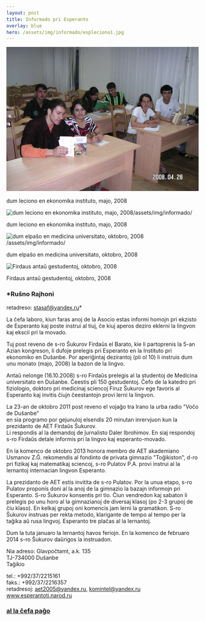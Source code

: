 ```yaml
---
layout: post
title: Informado pri Esperanto
overlay: blue
hero: /assets/img/informado/espleciono1.jpg
---
```


![dum leciono en ekonomika instituto, majo, 2008](/assets/img/informado/espleciono1.jpg)

dum leciono en ekonomika instituto, majo, 2008

![dum leciono en ekonomika instituto, majo, 2008](espleciono2.jpg)/assets/img/informado/

dum leciono en ekonomika instituto, majo, 2008

![dum elpaŝo en medicina universitato, oktobro, 2008](gestudentoj.jpg)/assets/img/informado/

dum elpaŝo en medicina universitato, oktobro, 2008

![Firdaus antaŭ gestudentoj, oktobro, 2008](/assets/img/informado/firdaus%20kaj%20gestudentoj.jpg)

Firdaus antaŭ gestudentoj, oktobro, 2008

### *Ruŝno Rajhoni  
retadreso: stasaf@yandex.ru*

La ĉefa laboro, kiun faras anoj de la Asocio estas informi homojn pri
ekzisto de Esperanto kaj poste instrui al tiuj, ĉe kiuj aperos deziro
eklerni la lingvon kaj ekscii pri la movado.  
  
Tuj post reveno de s-ro Ŝukurov Firdaŭs el Barato, kie li partoprenis la
5-an Azian kongreson, li dufoje prelegis pri Esperanto en la Instituto
pri ekonomiko en Duŝanbe. Por aperiĝintaj dezirantoj (pli ol 10) li
instruis dum unu monato (majo, 2008) la bazon de la lingvo.  
  
Antaŭ nelonge (16.10.2008) s-ro Firdaŭs prelegis al la studentoj de
Medicina universitato en Duŝanbe. Ĉeestis pli 150 gestudentoj. Ĉefo de
la katedro pri fiziologio, doktoro pri medicinaj sciencoj Firuz Ŝukurov
ege favoris al Esperanto kaj invitis ĉiujn ĉeestantojn provi lerni la
lingvon.  
  
La 23-an de oktobro 2011 post reveno el vojaĝo tra Irano la urba radio
"Voĉo de Duŝanbe"  
en sia programo por gejunuloj elsendis 20 minutan inrervjuon kun la
prezidanto de AET Firdaŭs Ŝukurov.  
Li respondis al la demandoj de ĵurnalisto Daler Ibrohimov. En siaj
respondoj s-ro Firdaŭs detale informis pri la lingvo kaj
esperanto-movado.  
  
En la komenco de oktobro 2013 honora membro de AET akademiano Usmanov
Z.Ĝ. rekomendis al fondinto de privata gimnazio "Toĝikiston", d-ro pri
fizikaj kaj matematikaj sciencoj, s-ro Pulatov P.A. provi instrui al la
lernantoj internacian lingvon Esperanto.  
  
La prezidanto de AET estis invitita de s-ro Pulatov. Por la unua etapo,
s-ro Pulatov proponis doni al la anoj de la gimnazio la bazajn informojn
pri Esperanto. S-ro Ŝukurov konsentis pri tio. Ĉiun vendredon kaj
sabaton li prelegis po unu horo al la gimnazianoj de diversaj klasoj (po
2-3 grupoj de ĉiu klaso). En kelkaj grupoj oni komencis jam lerni la
gramatikon. S-ro Ŝukurov instruas per rekta metodo, klarigante de tempo
al tempo per la taĝika aŭ rusa lingvoj. Esperanto tre plaĉas al la
lernantoj.  
  
Dum la tuta januaro la lernantoj havos feriojn. En la komenco de
februaro 2014 s-ro Ŝukurov daŭrigos la instruadon.  
  
  
  
Nia adreso: Glavpoĉtamt, a.k. 135  
TJ-734000 Duŝanbe  
Taĝikio  
  
tel.: +992/37/2215161  
faks.: +992/37/2216357  
retadresoj: aet2005@yandex.ru, komintel@yandex.ru  
www.esperantotj.narod.ru

### [al la ĉefa paĝo](../espermov.htm)

</div>
